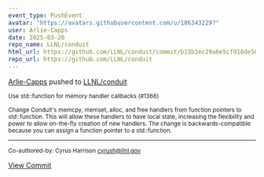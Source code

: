 ```yaml
---
event_type: PushEvent
avatar: "https://avatars.githubusercontent.com/u/186343229?"
user: Arlie-Capps
date: 2025-03-20
repo_name: LLNL/conduit
html_url: https://github.com/LLNL/conduit/commit/b13b1ec29a6e5cf918de50c44ff2fce15bc222a3
repo_url: https://github.com/LLNL/conduit
---
```


<a href='https://github.com/Arlie-Capps' target='_blank'>Arlie-Capps</a> pushed to <a href='https://github.com/LLNL/conduit' target='_blank'>LLNL/conduit</a>

<small>Use std::function for memory handler callbacks (#1366)

Change Conduit's memcpy, memset, alloc, and free handlers from function pointers to std::function.  This will allow these handlers to have local state, increasing the flexibility and power to allow on-the-fly creation of new handlers.  The change is backwards-compatible because you can assign a function pointer to a std::function.

---------

Co-authored-by: Cyrus Harrison <cyrush@llnl.gov></small>

<a href='https://github.com/LLNL/conduit/commit/b13b1ec29a6e5cf918de50c44ff2fce15bc222a3' target='_blank'>View Commit</a>